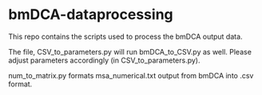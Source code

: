 # bmDCA-dataprocessing
This repo contains the scripts used to process the bmDCA output data.

The file, CSV_to_parameters.py will run bmDCA_to_CSV.py as well. Please adjust parameters accordingly (in CSV_to_parameters.py).

num_to_matrix.py formats msa_numerical.txt output from bmDCA into .csv format.
